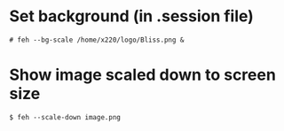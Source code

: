 # Set background (in .session file)
```shell
# feh --bg-scale /home/x220/logo/Bliss.png &
```

# Show image scaled down to screen size
```shell
$ feh --scale-down image.png
```
